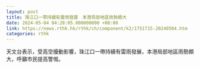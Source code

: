 ```yaml
---
layout: post
title: 珠江口一帶持續有雷雨發展　本港局部地區雨勢頗大
date: 2024-05-04 04:28:05.000000000 +08:00
link: https://news.rthk.hk/rthk/ch/component/k2/1751715-20240504.htm
categories: rthk
---
```


天文台表示，受高空擾動影響，珠江口一帶持續有雷雨發展，本港局部地區雨勢頗大，呼籲市民提高警惕。
